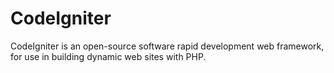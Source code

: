 # CodeIgniter
CodeIgniter is an open-source software rapid development web framework, for use in building dynamic web sites with PHP.
